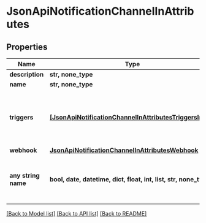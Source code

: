 # JsonApiNotificationChannelInAttributes


## Properties
Name | Type | Description | Notes
------------ | ------------- | ------------- | -------------
**description** | **str, none_type** |  | [optional] 
**name** | **str, none_type** |  | [optional] 
**triggers** | [**[JsonApiNotificationChannelInAttributesTriggersInner]**](JsonApiNotificationChannelInAttributesTriggersInner.md) | The triggers that are to be used to send notifications to the channel. | [optional] 
**webhook** | [**JsonApiNotificationChannelInAttributesWebhook**](JsonApiNotificationChannelInAttributesWebhook.md) |  | [optional] 
**any string name** | **bool, date, datetime, dict, float, int, list, str, none_type** | any string name can be used but the value must be the correct type | [optional]

[[Back to Model list]](../README.md#documentation-for-models) [[Back to API list]](../README.md#documentation-for-api-endpoints) [[Back to README]](../README.md)


